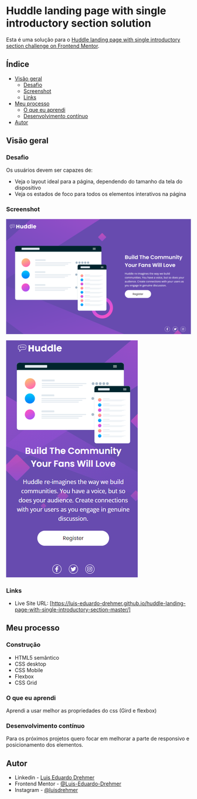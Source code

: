# Huddle landing page with single introductory section solution

Esta é uma solução para o [Huddle landing page with single introductory section challenge on Frontend Mentor](https://www.frontendmentor.io/challenges/huddle-landing-page-with-a-single-introductory-section-B_2Wvxgi0). 

## Índice

- [Visão geral](#visão-geral)
  - [Desafio](#desafio)
  - [Screenshot](#screenshot)
  - [Links](#links)
- [Meu processo](#meu-processo)
  - [O que eu aprendi](#o-que-eu-aprendi)
  - [Desenvolvimento contínuo](#desenvolvimento-contínuo)  
- [Autor](#autor)

## Visão geral

### Desafio

Os usuários devem ser capazes de:

- Veja o layout ideal para a página, dependendo do tamanho da tela do dispositivo
- Veja os estados de foco para todos os elementos interativos na página

### Screenshot

![](./src/images/screenshot.png)

![](./src/images/screenshot-2.png)

### Links

- Live Site URL: [https://luis-eduardo-drehmer.github.io/huddle-landing-page-with-single-introductory-section-master/]
## Meu processo

### Construção

- HTML5 semântico
- CSS desktop
- CSS Mobile
- Flexbox
- CSS Grid

### O que eu aprendi

Aprendi a usar melhor as propriedades do css (Gird e flexbox)

### Desenvolvimento contínuo

Para os próximos projetos quero focar em melhorar a parte de responsivo e posicionamento dos elementos.


## Autor

- Linkedin - [Luis Eduardo Drehmer](https://www.linkedin.com/in/luis-eduardo-drehmer-818303228/)
- Frontend Mentor - [@Luis-Eduardo-Drehmer](https://www.frontendmentor.io/profile/Luis-Eduardo-Drehmer)
- Instagram - [@luisdrehmer](https://www.instagram.com/luisdrehmer/)


